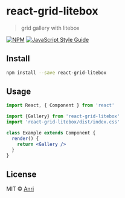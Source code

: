 # react-grid-litebox

> grid gallery with litebox

[![NPM](https://img.shields.io/npm/v/react-grid-litebox.svg)](https://www.npmjs.com/package/react-grid-litebox) [![JavaScript Style Guide](https://img.shields.io/badge/code_style-standard-brightgreen.svg)](https://standardjs.com)

## Install

```bash
npm install --save react-grid-litebox
```

## Usage

```jsx
import React, { Component } from 'react'

import {Gallery} from 'react-grid-litebox'
import 'react-grid-litebox/dist/index.css'

class Example extends Component {
  render() {
    return <Gallery />
  }
}
```

## License

MIT © [Anri](https://github.com/Anri)
